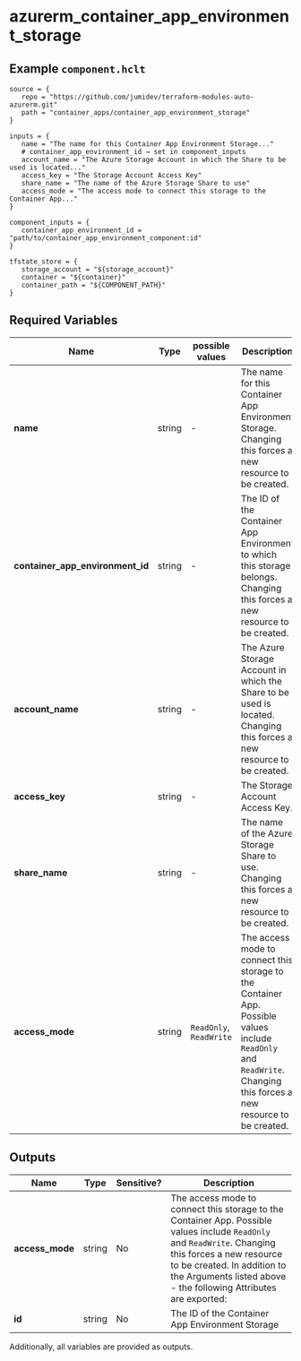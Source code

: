 # azurerm_container_app_environment_storage



## Example `component.hclt`

```hcl
source = {
   repo = "https://github.com/jumidev/terraform-modules-auto-azurerm.git"   
   path = "container_apps/container_app_environment_storage"   
}

inputs = {
   name = "The name for this Container App Environment Storage..."   
   # container_app_environment_id → set in component_inputs
   account_name = "The Azure Storage Account in which the Share to be used is located..."   
   access_key = "The Storage Account Access Key"   
   share_name = "The name of the Azure Storage Share to use"   
   access_mode = "The access mode to connect this storage to the Container App..."   
}

component_inputs = {
   container_app_environment_id = "path/to/container_app_environment_component:id"   
}

tfstate_store = {
   storage_account = "${storage_account}"   
   container = "${container}"   
   container_path = "${COMPONENT_PATH}"   
}

```

## Required Variables

| Name | Type |  possible values |  Description |
| ---- | --------- |  ----------- | ----------- |
| **name** | string |  -  |  The name for this Container App Environment Storage. Changing this forces a new resource to be created. | 
| **container_app_environment_id** | string |  -  |  The ID of the Container App Environment to which this storage belongs. Changing this forces a new resource to be created. | 
| **account_name** | string |  -  |  The Azure Storage Account in which the Share to be used is located. Changing this forces a new resource to be created. | 
| **access_key** | string |  -  |  The Storage Account Access Key. | 
| **share_name** | string |  -  |  The name of the Azure Storage Share to use. Changing this forces a new resource to be created. | 
| **access_mode** | string |  `ReadOnly`, `ReadWrite`  |  The access mode to connect this storage to the Container App. Possible values include `ReadOnly` and `ReadWrite`. Changing this forces a new resource to be created. | 



## Outputs

| Name | Type | Sensitive? | Description |
| ---- | ---- | --------- | --------- |
| **access_mode** | string | No  | The access mode to connect this storage to the Container App. Possible values include `ReadOnly` and `ReadWrite`. Changing this forces a new resource to be created. In addition to the Arguments listed above - the following Attributes are exported: | 
| **id** | string | No  | The ID of the Container App Environment Storage | 

Additionally, all variables are provided as outputs.
